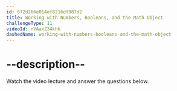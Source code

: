 ```yaml
---
id: 672d266e014ef8216df987d2
title: Working with Numbers, Booleans, and the Math Object
challengeType: 11
videoId: nVAaxZ34khk
dashedName: working-with-numbers-booleans-and-the-math-object
---
```


# --description--

Watch the video lecture and answer the questions below.


